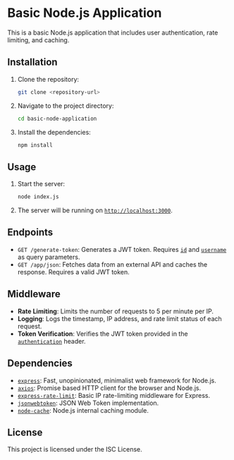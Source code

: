 # Basic Node.js Application

This is a basic Node.js application that includes user authentication, rate limiting, and caching.


## Installation

1. Clone the repository:
    ```sh
    git clone <repository-url>
    ```
2. Navigate to the project directory:
    ```sh
    cd basic-node-application
    ```
3. Install the dependencies:
    ```sh
    npm install
    ```

## Usage

1. Start the server:
    ```sh
    node index.js
    ```
2. The server will be running on [`http://localhost:3000`](command:_github.copilot.openSymbolFromReferences?%5B%22http%3A%2F%2Flocalhost%3A3000%22%2C%5B%7B%22uri%22%3A%7B%22%24mid%22%3A1%2C%22fsPath%22%3A%22c%3A%5C%5CUsers%5C%5Cparulmahajan%5C%5COneDrive%20-%20Microsoft%5C%5CDesktop%5C%5CDeliveries%5C%5CGitHub%20for%20Developers%5C%5Cbasic-node-application%5C%5Cindex.js%22%2C%22_sep%22%3A1%2C%22external%22%3A%22file%3A%2F%2F%2Fc%253A%2FUsers%2Fparulmahajan%2FOneDrive%2520-%2520Microsoft%2FDesktop%2FDeliveries%2FGitHub%2520for%2520Developers%2Fbasic-node-application%2Findex.js%22%2C%22path%22%3A%22%2Fc%3A%2FUsers%2Fparulmahajan%2FOneDrive%20-%20Microsoft%2FDesktop%2FDeliveries%2FGitHub%20for%20Developers%2Fbasic-node-application%2Findex.js%22%2C%22scheme%22%3A%22file%22%7D%2C%22pos%22%3A%7B%22line%22%3A66%2C%22character%22%3A20%7D%7D%5D%5D "Go to definition").

## Endpoints

- `GET /generate-token`: Generates a JWT token. Requires [`id`](command:_github.copilot.openSymbolFromReferences?%5B%22id%22%2C%5B%7B%22uri%22%3A%7B%22%24mid%22%3A1%2C%22fsPath%22%3A%22c%3A%5C%5CUsers%5C%5Cparulmahajan%5C%5COneDrive%20-%20Microsoft%5C%5CDesktop%5C%5CDeliveries%5C%5CGitHub%20for%20Developers%5C%5Cbasic-node-application%5C%5Cindex.js%22%2C%22_sep%22%3A1%2C%22external%22%3A%22file%3A%2F%2F%2Fc%253A%2FUsers%2Fparulmahajan%2FOneDrive%2520-%2520Microsoft%2FDesktop%2FDeliveries%2FGitHub%2520for%2520Developers%2Fbasic-node-application%2Findex.js%22%2C%22path%22%3A%22%2Fc%3A%2FUsers%2Fparulmahajan%2FOneDrive%20-%20Microsoft%2FDesktop%2FDeliveries%2FGitHub%20for%20Developers%2Fbasic-node-application%2Findex.js%22%2C%22scheme%22%3A%22file%22%7D%2C%22pos%22%3A%7B%22line%22%3A5%2C%22character%22%3A15%7D%7D%5D%5D "Go to definition") and [`username`](command:_github.copilot.openSymbolFromReferences?%5B%22username%22%2C%5B%7B%22uri%22%3A%7B%22%24mid%22%3A1%2C%22fsPath%22%3A%22c%3A%5C%5CUsers%5C%5Cparulmahajan%5C%5COneDrive%20-%20Microsoft%5C%5CDesktop%5C%5CDeliveries%5C%5CGitHub%20for%20Developers%5C%5Cbasic-node-application%5C%5Cindex.js%22%2C%22_sep%22%3A1%2C%22external%22%3A%22file%3A%2F%2F%2Fc%253A%2FUsers%2Fparulmahajan%2FOneDrive%2520-%2520Microsoft%2FDesktop%2FDeliveries%2FGitHub%2520for%2520Developers%2Fbasic-node-application%2Findex.js%22%2C%22path%22%3A%22%2Fc%3A%2FUsers%2Fparulmahajan%2FOneDrive%20-%20Microsoft%2FDesktop%2FDeliveries%2FGitHub%20for%20Developers%2Fbasic-node-application%2Findex.js%22%2C%22scheme%22%3A%22file%22%7D%2C%22pos%22%3A%7B%22line%22%3A5%2C%22character%22%3A20%7D%7D%5D%5D "Go to definition") as query parameters.
- `GET /app/json`: Fetches data from an external API and caches the response. Requires a valid JWT token.

## Middleware

- **Rate Limiting**: Limits the number of requests to 5 per minute per IP.
- **Logging**: Logs the timestamp, IP address, and rate limit status of each request.
- **Token Verification**: Verifies the JWT token provided in the [`authentication`](command:_github.copilot.openSymbolFromReferences?%5B%22authentication%22%2C%5B%7B%22uri%22%3A%7B%22%24mid%22%3A1%2C%22fsPath%22%3A%22c%3A%5C%5CUsers%5C%5Cparulmahajan%5C%5COneDrive%20-%20Microsoft%5C%5CDesktop%5C%5CDeliveries%5C%5CGitHub%20for%20Developers%5C%5Cbasic-node-application%5C%5Cindex.js%22%2C%22_sep%22%3A1%2C%22external%22%3A%22file%3A%2F%2F%2Fc%253A%2FUsers%2Fparulmahajan%2FOneDrive%2520-%2520Microsoft%2FDesktop%2FDeliveries%2FGitHub%2520for%2520Developers%2Fbasic-node-application%2Findex.js%22%2C%22path%22%3A%22%2Fc%3A%2FUsers%2Fparulmahajan%2FOneDrive%20-%20Microsoft%2FDesktop%2FDeliveries%2FGitHub%20for%20Developers%2Fbasic-node-application%2Findex.js%22%2C%22scheme%22%3A%22file%22%7D%2C%22pos%22%3A%7B%22line%22%3A35%2C%22character%22%3A36%7D%7D%5D%5D "Go to definition") header.

## Dependencies

- [`express`](command:_github.copilot.openSymbolFromReferences?%5B%22express%22%2C%5B%7B%22uri%22%3A%7B%22%24mid%22%3A1%2C%22fsPath%22%3A%22c%3A%5C%5CUsers%5C%5Cparulmahajan%5C%5COneDrive%20-%20Microsoft%5C%5CDesktop%5C%5CDeliveries%5C%5CGitHub%20for%20Developers%5C%5Cbasic-node-application%5C%5Cindex.js%22%2C%22_sep%22%3A1%2C%22external%22%3A%22file%3A%2F%2F%2Fc%253A%2FUsers%2Fparulmahajan%2FOneDrive%2520-%2520Microsoft%2FDesktop%2FDeliveries%2FGitHub%2520for%2520Developers%2Fbasic-node-application%2Findex.js%22%2C%22path%22%3A%22%2Fc%3A%2FUsers%2Fparulmahajan%2FOneDrive%20-%20Microsoft%2FDesktop%2FDeliveries%2FGitHub%20for%20Developers%2Fbasic-node-application%2Findex.js%22%2C%22scheme%22%3A%22file%22%7D%2C%22pos%22%3A%7B%22line%22%3A0%2C%22character%22%3A6%7D%7D%2C%7B%22uri%22%3A%7B%22%24mid%22%3A1%2C%22fsPath%22%3A%22c%3A%5C%5CUsers%5C%5Cparulmahajan%5C%5COneDrive%20-%20Microsoft%5C%5CDesktop%5C%5CDeliveries%5C%5CGitHub%20for%20Developers%5C%5Cbasic-node-application%5C%5Cpackage.json%22%2C%22_sep%22%3A1%2C%22external%22%3A%22file%3A%2F%2F%2Fc%253A%2FUsers%2Fparulmahajan%2FOneDrive%2520-%2520Microsoft%2FDesktop%2FDeliveries%2FGitHub%2520for%2520Developers%2Fbasic-node-application%2Fpackage.json%22%2C%22path%22%3A%22%2Fc%3A%2FUsers%2Fparulmahajan%2FOneDrive%20-%20Microsoft%2FDesktop%2FDeliveries%2FGitHub%20for%20Developers%2Fbasic-node-application%2Fpackage.json%22%2C%22scheme%22%3A%22file%22%7D%2C%22pos%22%3A%7B%22line%22%3A15%2C%22character%22%3A5%7D%7D%5D%5D "Go to definition"): Fast, unopinionated, minimalist web framework for Node.js.
- [`axios`](command:_github.copilot.openSymbolFromReferences?%5B%22axios%22%2C%5B%7B%22uri%22%3A%7B%22%24mid%22%3A1%2C%22fsPath%22%3A%22c%3A%5C%5CUsers%5C%5Cparulmahajan%5C%5COneDrive%20-%20Microsoft%5C%5CDesktop%5C%5CDeliveries%5C%5CGitHub%20for%20Developers%5C%5Cbasic-node-application%5C%5Cindex.js%22%2C%22_sep%22%3A1%2C%22external%22%3A%22file%3A%2F%2F%2Fc%253A%2FUsers%2Fparulmahajan%2FOneDrive%2520-%2520Microsoft%2FDesktop%2FDeliveries%2FGitHub%2520for%2520Developers%2Fbasic-node-application%2Findex.js%22%2C%22path%22%3A%22%2Fc%3A%2FUsers%2Fparulmahajan%2FOneDrive%20-%20Microsoft%2FDesktop%2FDeliveries%2FGitHub%20for%20Developers%2Fbasic-node-application%2Findex.js%22%2C%22scheme%22%3A%22file%22%7D%2C%22pos%22%3A%7B%22line%22%3A2%2C%22character%22%3A6%7D%7D%2C%7B%22uri%22%3A%7B%22%24mid%22%3A1%2C%22fsPath%22%3A%22c%3A%5C%5CUsers%5C%5Cparulmahajan%5C%5COneDrive%20-%20Microsoft%5C%5CDesktop%5C%5CDeliveries%5C%5CGitHub%20for%20Developers%5C%5Cbasic-node-application%5C%5Cpackage.json%22%2C%22_sep%22%3A1%2C%22external%22%3A%22file%3A%2F%2F%2Fc%253A%2FUsers%2Fparulmahajan%2FOneDrive%2520-%2520Microsoft%2FDesktop%2FDeliveries%2FGitHub%2520for%2520Developers%2Fbasic-node-application%2Fpackage.json%22%2C%22path%22%3A%22%2Fc%3A%2FUsers%2Fparulmahajan%2FOneDrive%20-%20Microsoft%2FDesktop%2FDeliveries%2FGitHub%20for%20Developers%2Fbasic-node-application%2Fpackage.json%22%2C%22scheme%22%3A%22file%22%7D%2C%22pos%22%3A%7B%22line%22%3A14%2C%22character%22%3A5%7D%7D%5D%5D "Go to definition"): Promise based HTTP client for the browser and Node.js.
- [`express-rate-limit`](command:_github.copilot.openSymbolFromReferences?%5B%22express-rate-limit%22%2C%5B%7B%22uri%22%3A%7B%22%24mid%22%3A1%2C%22fsPath%22%3A%22c%3A%5C%5CUsers%5C%5Cparulmahajan%5C%5COneDrive%20-%20Microsoft%5C%5CDesktop%5C%5CDeliveries%5C%5CGitHub%20for%20Developers%5C%5Cbasic-node-application%5C%5Cindex.js%22%2C%22_sep%22%3A1%2C%22external%22%3A%22file%3A%2F%2F%2Fc%253A%2FUsers%2Fparulmahajan%2FOneDrive%2520-%2520Microsoft%2FDesktop%2FDeliveries%2FGitHub%2520for%2520Developers%2Fbasic-node-application%2Findex.js%22%2C%22path%22%3A%22%2Fc%3A%2FUsers%2Fparulmahajan%2FOneDrive%20-%20Microsoft%2FDesktop%2FDeliveries%2FGitHub%20for%20Developers%2Fbasic-node-application%2Findex.js%22%2C%22scheme%22%3A%22file%22%7D%2C%22pos%22%3A%7B%22line%22%3A3%2C%22character%22%3A27%7D%7D%2C%7B%22uri%22%3A%7B%22%24mid%22%3A1%2C%22fsPath%22%3A%22c%3A%5C%5CUsers%5C%5Cparulmahajan%5C%5COneDrive%20-%20Microsoft%5C%5CDesktop%5C%5CDeliveries%5C%5CGitHub%20for%20Developers%5C%5Cbasic-node-application%5C%5Cpackage.json%22%2C%22_sep%22%3A1%2C%22external%22%3A%22file%3A%2F%2F%2Fc%253A%2FUsers%2Fparulmahajan%2FOneDrive%2520-%2520Microsoft%2FDesktop%2FDeliveries%2FGitHub%2520for%2520Developers%2Fbasic-node-application%2Fpackage.json%22%2C%22path%22%3A%22%2Fc%3A%2FUsers%2Fparulmahajan%2FOneDrive%20-%20Microsoft%2FDesktop%2FDeliveries%2FGitHub%20for%20Developers%2Fbasic-node-application%2Fpackage.json%22%2C%22scheme%22%3A%22file%22%7D%2C%22pos%22%3A%7B%22line%22%3A16%2C%22character%22%3A5%7D%7D%5D%5D "Go to definition"): Basic IP rate-limiting middleware for Express.
- [`jsonwebtoken`](command:_github.copilot.openSymbolFromReferences?%5B%22jsonwebtoken%22%2C%5B%7B%22uri%22%3A%7B%22%24mid%22%3A1%2C%22fsPath%22%3A%22c%3A%5C%5CUsers%5C%5Cparulmahajan%5C%5COneDrive%20-%20Microsoft%5C%5CDesktop%5C%5CDeliveries%5C%5CGitHub%20for%20Developers%5C%5Cbasic-node-application%5C%5Cindex.js%22%2C%22_sep%22%3A1%2C%22external%22%3A%22file%3A%2F%2F%2Fc%253A%2FUsers%2Fparulmahajan%2FOneDrive%2520-%2520Microsoft%2FDesktop%2FDeliveries%2FGitHub%2520for%2520Developers%2Fbasic-node-application%2Findex.js%22%2C%22path%22%3A%22%2Fc%3A%2FUsers%2Fparulmahajan%2FOneDrive%20-%20Microsoft%2FDesktop%2FDeliveries%2FGitHub%20for%20Developers%2Fbasic-node-application%2Findex.js%22%2C%22scheme%22%3A%22file%22%7D%2C%22pos%22%3A%7B%22line%22%3A4%2C%22character%22%3A21%7D%7D%2C%7B%22uri%22%3A%7B%22%24mid%22%3A1%2C%22fsPath%22%3A%22c%3A%5C%5CUsers%5C%5Cparulmahajan%5C%5COneDrive%20-%20Microsoft%5C%5CDesktop%5C%5CDeliveries%5C%5CGitHub%20for%20Developers%5C%5Cbasic-node-application%5C%5Cpackage.json%22%2C%22_sep%22%3A1%2C%22external%22%3A%22file%3A%2F%2F%2Fc%253A%2FUsers%2Fparulmahajan%2FOneDrive%2520-%2520Microsoft%2FDesktop%2FDeliveries%2FGitHub%2520for%2520Developers%2Fbasic-node-application%2Fpackage.json%22%2C%22path%22%3A%22%2Fc%3A%2FUsers%2Fparulmahajan%2FOneDrive%20-%20Microsoft%2FDesktop%2FDeliveries%2FGitHub%20for%20Developers%2Fbasic-node-application%2Fpackage.json%22%2C%22scheme%22%3A%22file%22%7D%2C%22pos%22%3A%7B%22line%22%3A17%2C%22character%22%3A5%7D%7D%5D%5D "Go to definition"): JSON Web Token implementation.
- [`node-cache`](command:_github.copilot.openSymbolFromReferences?%5B%22node-cache%22%2C%5B%7B%22uri%22%3A%7B%22%24mid%22%3A1%2C%22fsPath%22%3A%22c%3A%5C%5CUsers%5C%5Cparulmahajan%5C%5COneDrive%20-%20Microsoft%5C%5CDesktop%5C%5CDeliveries%5C%5CGitHub%20for%20Developers%5C%5Cbasic-node-application%5C%5Cindex.js%22%2C%22_sep%22%3A1%2C%22external%22%3A%22file%3A%2F%2F%2Fc%253A%2FUsers%2Fparulmahajan%2FOneDrive%2520-%2520Microsoft%2FDesktop%2FDeliveries%2FGitHub%2520for%2520Developers%2Fbasic-node-application%2Findex.js%22%2C%22path%22%3A%22%2Fc%3A%2FUsers%2Fparulmahajan%2FOneDrive%20-%20Microsoft%2FDesktop%2FDeliveries%2FGitHub%20for%20Developers%2Fbasic-node-application%2Findex.js%22%2C%22scheme%22%3A%22file%22%7D%2C%22pos%22%3A%7B%22line%22%3A8%2C%22character%22%3A27%7D%7D%2C%7B%22uri%22%3A%7B%22%24mid%22%3A1%2C%22fsPath%22%3A%22c%3A%5C%5CUsers%5C%5Cparulmahajan%5C%5COneDrive%20-%20Microsoft%5C%5CDesktop%5C%5CDeliveries%5C%5CGitHub%20for%20Developers%5C%5Cbasic-node-application%5C%5Cpackage.json%22%2C%22_sep%22%3A1%2C%22external%22%3A%22file%3A%2F%2F%2Fc%253A%2FUsers%2Fparulmahajan%2FOneDrive%2520-%2520Microsoft%2FDesktop%2FDeliveries%2FGitHub%2520for%2520Developers%2Fbasic-node-application%2Fpackage.json%22%2C%22path%22%3A%22%2Fc%3A%2FUsers%2Fparulmahajan%2FOneDrive%20-%20Microsoft%2FDesktop%2FDeliveries%2FGitHub%20for%20Developers%2Fbasic-node-application%2Fpackage.json%22%2C%22scheme%22%3A%22file%22%7D%2C%22pos%22%3A%7B%22line%22%3A18%2C%22character%22%3A5%7D%7D%5D%5D "Go to definition"): Node.js internal caching module.

## License

This project is licensed under the ISC License.